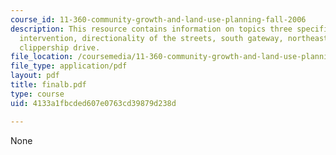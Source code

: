 ```yaml
---
course_id: 11-360-community-growth-and-land-use-planning-fall-2006
description: This resource contains information on topics three specific areas of
  intervention, directionality of the streets, south gateway, northeast gateway and
  clippership drive.
file_location: /coursemedia/11-360-community-growth-and-land-use-planning-fall-2006/4133a1fbcded607e0763cd39879d238d_finalb.pdf
file_type: application/pdf
layout: pdf
title: finalb.pdf
type: course
uid: 4133a1fbcded607e0763cd39879d238d

---
```

None